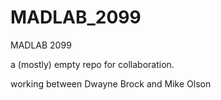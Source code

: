 # MADLAB_2099
MADLAB 2099

a (mostly) empty repo for collaboration.

working between Dwayne Brock and Mike Olson
